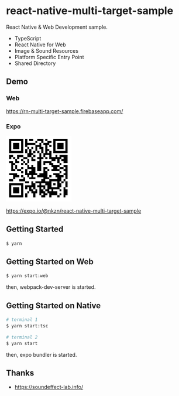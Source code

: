 react-native-multi-target-sample
==========

React Native & Web Development sample.

* TypeScript
* React Native for Web
* Image & Sound Resources
* Platform Specific Entry Point
* Shared Directory

Demo
----------

### Web

https://rn-multi-target-sample.firebaseapp.com/

### Expo

![Expo QR Code](./expo.png)

https://expo.io/@nkzn/react-native-multi-target-sample

Getting Started
----------

```bash
$ yarn
```

Getting Started on Web
----------

```bash
$ yarn start:web
```

then, webpack-dev-server is started.

Getting Started on Native
----------

```bash
# terminal 1
$ yarn start:tsc
```

```bash
# terminal 2
$ yarn start
```

then, expo bundler is started.

Thanks
----------

* https://soundeffect-lab.info/